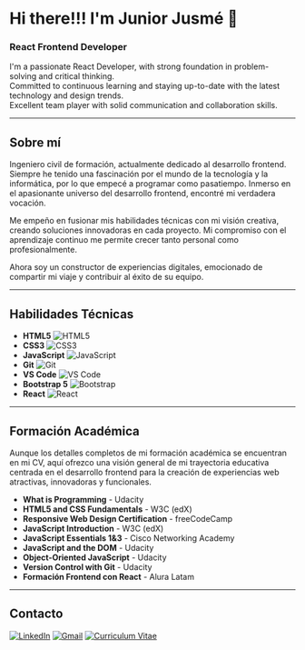# Hi there!!! I'm Junior Jusmé 👋

### React Frontend Developer

I'm a passionate React Developer, with strong foundation in problem-solving and critical thinking.<br>
Committed to continuous learning and staying up-to-date with the latest technology and design trends.<br>
Excellent team player with solid communication and collaboration skills.

---

## Sobre mí

Ingeniero civil de formación, actualmente dedicado al desarrollo frontend. Siempre he tenido una fascinación por el mundo de la tecnología y la informática, por lo que empecé a programar como pasatiempo. Inmerso en el apasionante universo del desarrollo frontend, encontré mi verdadera vocación.

Me empeño en fusionar mis habilidades técnicas con mi visión creativa, creando soluciones innovadoras en cada proyecto. Mi compromiso con el aprendizaje continuo me permite crecer tanto personal como profesionalmente.

Ahora soy un constructor de experiencias digitales, emocionado de compartir mi viaje y contribuir al éxito de su equipo.

---

## Habilidades Técnicas

- **HTML5** ![HTML5](https://img.shields.io/badge/-HTML5-E34F26?logo=html5&logoColor=fff)
- **CSS3** ![CSS3](https://img.shields.io/badge/-CSS3-1572B6?logo=css3)
- **JavaScript** ![JavaScript](https://img.shields.io/badge/-JavaScript-F7DF1E?logo=javascript&logoColor=000)
- **Git** ![Git](https://img.shields.io/badge/-Git-F05032?logo=git&logoColor=fff)
- **VS Code** ![VS Code](https://img.shields.io/badge/-VS%20Code-007ACC?logo=visual-studio-code&logoColor=fff)
- **Bootstrap 5** ![Bootstrap](https://img.shields.io/badge/-Bootstrap-563D7C?logo=bootstrap&logoColor=fff)
- **React** ![React](https://img.shields.io/badge/-React-61DAFB?logo=react&logoColor=000)

---

## Formación Académica

Aunque los detalles completos de mi formación académica se encuentran en mi CV, aquí ofrezco una visión general de mi trayectoria educativa centrada en el desarrollo frontend para la creación de experiencias web atractivas, innovadoras y funcionales.

- **What is Programming** - Udacity
- **HTML5 and CSS Fundamentals** - W3C (edX)
- **Responsive Web Design Certification** - freeCodeCamp
- **JavaScript Introduction** - W3C (edX)
- **JavaScript Essentials 1&3** - Cisco Networking Academy
- **JavaScript and the DOM** - Udacity
- **Object-Oriented JavaScript** - Udacity
- **Version Control with Git** - Udacity
- **Formación Frontend con React** - Alura Latam

---

## Contacto

[![LinkedIn](https://img.shields.io/badge/LinkedIn-0077B5?logo=linkedin&logoColor=fff)](https://www.linkedin.com/in/tu-usuario)
[![Gmail](https://img.shields.io/badge/Gmail-D14836?logo=gmail&logoColor=fff)](mailto:tu.email@example.com)
[![Curriculum Vitae](https://img.shields.io/badge/Curriculum%20Vitae-4285F4?logo=google-drive&logoColor=fff)](https://drive.google.com/tu-cv)

